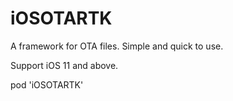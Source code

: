 # iOSOTARTK
A framework for OTA files. Simple and quick to use. 

Support iOS 11 and above.

pod   'iOSOTARTK'
